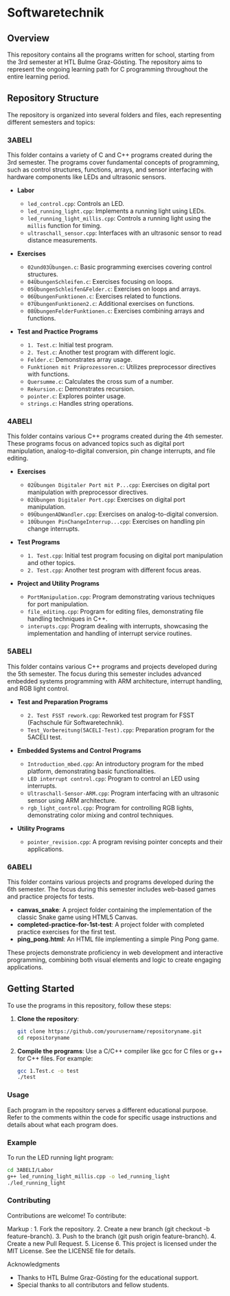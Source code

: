 # Softwaretechnik

## Overview

This repository contains all the programs written for school, starting from the 3rd semester at HTL Bulme Graz-Gösting. The repository aims to represent the ongoing learning path for C programming throughout the entire learning period.

## Repository Structure

The repository is organized into several folders and files, each representing different semesters and topics:

### 3ABELI

This folder contains a variety of C and C++ programs created during the 3rd semester. The programs cover fundamental concepts of programming, such as control structures, functions, arrays, and sensor interfacing with hardware components like LEDs and ultrasonic sensors.

- **Labor**
  - `led_control.cpp`: Controls an LED.
  - `led_running_light.cpp`: Implements a running light using LEDs.
  - `led_running_light_millis.cpp`: Controls a running light using the `millis` function for timing.
  - `ultraschall_sensor.cpp`: Interfaces with an ultrasonic sensor to read distance measurements.

- **Exercises**
  - `02und03Übungen.c`: Basic programming exercises covering control structures.
  - `04ÜbungenSchleifen.c`: Exercises focusing on loops.
  - `05ÜbungenSchleifen&Felder.c`: Exercises on loops and arrays.
  - `06ÜbungenFunktionen.c`: Exercises related to functions.
  - `07ÜbungenFunktionen2.c`: Additional exercises on functions.
  - `08ÜbungenFelderFunktionen.c`: Exercises combining arrays and functions.

- **Test and Practice Programs**
  - `1. Test.c`: Initial test program.
  - `2. Test.c`: Another test program with different logic.
  - `Felder.c`: Demonstrates array usage.
  - `Funktionen mit Präprozessoren.c`: Utilizes preprocessor directives with functions.
  - `Quersumme.c`: Calculates the cross sum of a number.
  - `Rekursion.c`: Demonstrates recursion.
  - `pointer.c`: Explores pointer usage.
  - `strings.c`: Handles string operations.

### 4ABELI

This folder contains various C++ programs created during the 4th semester. These programs focus on advanced topics such as digital port manipulation, analog-to-digital conversion, pin change interrupts, and file editing.

- **Exercises**
  - `02Übungen Digitaler Port mit P...cpp`: Exercises on digital port manipulation with preprocessor directives.
  - `02Übungen Digitaler Port.cpp`: Exercises on digital port manipulation.
  - `09ÜbungenADWandler.cpp`: Exercises on analog-to-digital conversion.
  - `10Übungen PinChangeInterrup...cpp`: Exercises on handling pin change interrupts.

- **Test Programs**
  - `1. Test.cpp`: Initial test program focusing on digital port manipulation and other topics.
  - `2. Test.cpp`: Another test program with different focus areas.

- **Project and Utility Programs**
  - `PortManipulation.cpp`: Program demonstrating various techniques for port manipulation.
  - `file_editing.cpp`: Program for editing files, demonstrating file handling techniques in C++.
  - `interupts.cpp`: Program dealing with interrupts, showcasing the implementation and handling of interrupt service routines.

### 5ABELI

This folder contains various C++ programs and projects developed during the 5th semester. The focus during this semester includes advanced embedded systems programming with ARM architecture, interrupt handling, and RGB light control.

- **Test and Preparation Programs**
  - `2. Test FSST rework.cpp`: Reworked test program for FSST (Fachschule für Softwaretechnik).
  - `Test_Vorbereitung(5ACELI-Test).cpp`: Preparation program for the 5ACELI test.

- **Embedded Systems and Control Programs**
  - `Introduction_mbed.cpp`: An introductory program for the mbed platform, demonstrating basic functionalities.
  - `LED interrupt control.cpp`: Program to control an LED using interrupts.
  - `Ultraschall-Sensor-ARM.cpp`: Program interfacing with an ultrasonic sensor using ARM architecture.
  - `rgb_light_control.cpp`: Program for controlling RGB lights, demonstrating color mixing and control techniques.

- **Utility Programs**
  - `pointer_revision.cpp`: A program revising pointer concepts and their applications.

### 6ABELI

This folder contains various projects and programs developed during the 6th semester. The focus during this semester includes web-based games and practice projects for tests.

- **canvas_snake**: A project folder containing the implementation of the classic Snake game using HTML5 Canvas.
- **completed-practice-for-1st-test**: A project folder with completed practice exercises for the first test.
- **ping_pong.html**: An HTML file implementing a simple Ping Pong game.

These projects demonstrate proficiency in web development and interactive programming, combining both visual elements and logic to create engaging applications.

## Getting Started

To use the programs in this repository, follow these steps:

1. **Clone the repository**:
   ```bash
   git clone https://github.com/yourusername/repositoryname.git
   cd repositoryname

2. **Compile the programs**:
Use a C/C++ compiler like gcc for C files or g++ for C++ files. For example:
   ```bash
   gcc 1.Test.c -o test
   ./test
   ```

### Usage
Each program in the repository serves a different educational purpose. Refer to the comments within the code for specific usage instructions and details about what each program does.

### Example
To run the LED running light program:
   ```bash
   cd 3ABELI/Labor
   g++ led_running_light_millis.cpp -o led_running_light
   ./led_running_light
   ```

### Contributing
Contributions are welcome! To contribute:

Markup : 1. Fork the repository.
         2. Create a new branch (git checkout -b feature-branch).
         3. Push to the branch (git push origin feature-branch).
         4. Create a new Pull Request.
         5. License
         6. This project is licensed under the MIT License. See the LICENSE file for details.


Acknowledgments
- Thanks to HTL Bulme Graz-Gösting for the educational support.
- Special thanks to all contributors and fellow students.


